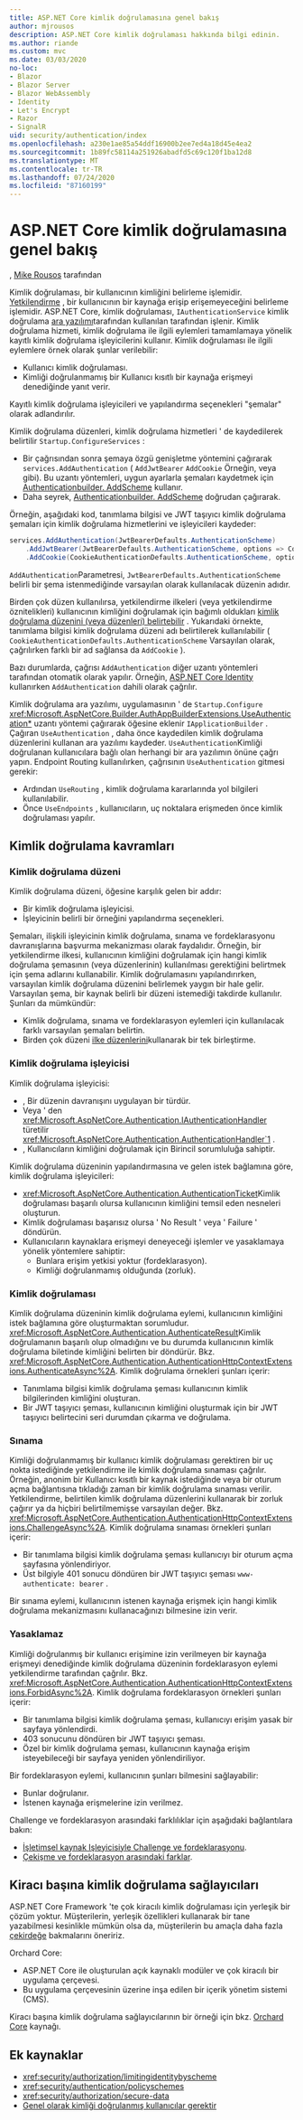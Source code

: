 ```yaml
---
title: ASP.NET Core kimlik doğrulamasına genel bakış
author: mjrousos
description: ASP.NET Core kimlik doğrulaması hakkında bilgi edinin.
ms.author: riande
ms.custom: mvc
ms.date: 03/03/2020
no-loc:
- Blazor
- Blazor Server
- Blazor WebAssembly
- Identity
- Let's Encrypt
- Razor
- SignalR
uid: security/authentication/index
ms.openlocfilehash: a230e1ae85a54ddf16900b2ee7ed4a18d45e4ea2
ms.sourcegitcommit: 1b89fc58114a251926abadfd5c69c120f1ba12d8
ms.translationtype: MT
ms.contentlocale: tr-TR
ms.lasthandoff: 07/24/2020
ms.locfileid: "87160199"
---
```

# <a name="overview-of-aspnet-core-authentication"></a>ASP.NET Core kimlik doğrulamasına genel bakış

, [Mike Rousos](https://github.com/mjrousos) tarafından

Kimlik doğrulaması, bir kullanıcının kimliğini belirleme işlemidir. [Yetkilendirme](xref:security/authorization/introduction) , bir kullanıcının bir kaynağa erişip erişemeyeceğini belirleme işlemidir. ASP.NET Core, kimlik doğrulaması, `IAuthenticationService` kimlik doğrulama [ara yazılımı](xref:fundamentals/middleware/index)tarafından kullanılan tarafından işlenir. Kimlik doğrulama hizmeti, kimlik doğrulama ile ilgili eylemleri tamamlamaya yönelik kayıtlı kimlik doğrulama işleyicilerini kullanır. Kimlik doğrulaması ile ilgili eylemlere örnek olarak şunlar verilebilir:

* Kullanıcı kimlik doğrulaması.
* Kimliği doğrulanmamış bir Kullanıcı kısıtlı bir kaynağa erişmeyi denediğinde yanıt verir.

Kayıtlı kimlik doğrulama işleyicileri ve yapılandırma seçenekleri "şemalar" olarak adlandırılır.

Kimlik doğrulama düzenleri, kimlik doğrulama hizmetleri ' de kaydedilerek belirtilir `Startup.ConfigureServices` :

* Bir çağrısından sonra şemaya özgü genişletme yöntemini çağırarak `services.AddAuthentication` ( `AddJwtBearer` `AddCookie` Örneğin, veya gibi). Bu uzantı yöntemleri, uygun ayarlarla şemaları kaydetmek için [Authenticationbuilder. AddScheme](xref:Microsoft.AspNetCore.Authentication.AuthenticationBuilder.AddScheme*) kullanır.
* Daha seyrek, [Authenticationbuilder. AddScheme](xref:Microsoft.AspNetCore.Authentication.AuthenticationBuilder.AddScheme*) doğrudan çağırarak.

Örneğin, aşağıdaki kod, tanımlama bilgisi ve JWT taşıyıcı kimlik doğrulama şemaları için kimlik doğrulama hizmetlerini ve işleyicileri kaydeder:

```csharp
services.AddAuthentication(JwtBearerDefaults.AuthenticationScheme)
    .AddJwtBearer(JwtBearerDefaults.AuthenticationScheme, options => Configuration.Bind("JwtSettings", options))
    .AddCookie(CookieAuthenticationDefaults.AuthenticationScheme, options => Configuration.Bind("CookieSettings", options));
```

`AddAuthentication`Parametresi, `JwtBearerDefaults.AuthenticationScheme` belirli bir şema istenmediğinde varsayılan olarak kullanılacak düzenin adıdır.

Birden çok düzen kullanılırsa, yetkilendirme ilkeleri (veya yetkilendirme öznitelikleri) kullanıcının kimliğini doğrulamak için bağımlı oldukları [kimlik doğrulama düzenini (veya düzenleri) belirtebilir](xref:security/authorization/limitingidentitybyscheme) . Yukarıdaki örnekte, tanımlama bilgisi kimlik doğrulama düzeni adı belirtilerek kullanılabilir ( `CookieAuthenticationDefaults.AuthenticationScheme` Varsayılan olarak, çağrılırken farklı bir ad sağlansa da `AddCookie` ).

Bazı durumlarda, çağrısı `AddAuthentication` diğer uzantı yöntemleri tarafından otomatik olarak yapılır. Örneğin, [ASP.NET Core Identity ](xref:security/authentication/identity)kullanırken `AddAuthentication` dahili olarak çağrılır.

Kimlik doğrulama ara yazılımı, uygulamasının ' de `Startup.Configure` <xref:Microsoft.AspNetCore.Builder.AuthAppBuilderExtensions.UseAuthentication*> uzantı yöntemi çağırarak öğesine eklenir `IApplicationBuilder` . Çağıran `UseAuthentication` , daha önce kaydedilen kimlik doğrulama düzenlerini kullanan ara yazılımı kaydeder. `UseAuthentication`Kimliği doğrulanan kullanıcılara bağlı olan herhangi bir ara yazılımın önüne çağrı yapın. Endpoint Routing kullanılırken, çağrısının `UseAuthentication` gitmesi gerekir:

* Ardından `UseRouting` , kimlik doğrulama kararlarında yol bilgileri kullanılabilir.
* Önce `UseEndpoints` , kullanıcıların, uç noktalara erişmeden önce kimlik doğrulaması yapılır.

## <a name="authentication-concepts"></a>Kimlik doğrulama kavramları

### <a name="authentication-scheme"></a>Kimlik doğrulama düzeni

Kimlik doğrulama düzeni, öğesine karşılık gelen bir addır:

* Bir kimlik doğrulama işleyicisi.
* İşleyicinin belirli bir örneğini yapılandırma seçenekleri.

Şemaları, ilişkili işleyicinin kimlik doğrulama, sınama ve fordeklarasyonu davranışlarına başvurma mekanizması olarak faydalıdır. Örneğin, bir yetkilendirme ilkesi, kullanıcının kimliğini doğrulamak için hangi kimlik doğrulama şemasının (veya düzenlerinin) kullanılması gerektiğini belirtmek için şema adlarını kullanabilir. Kimlik doğrulamasını yapılandırırken, varsayılan kimlik doğrulama düzenini belirlemek yaygın bir hale gelir. Varsayılan şema, bir kaynak belirli bir düzeni istemediği takdirde kullanılır. Şunları da mümkündür:

* Kimlik doğrulama, sınama ve fordeklarasyon eylemleri için kullanılacak farklı varsayılan şemaları belirtin.
* Birden çok düzeni [ilke düzenlerini](xref:security/authentication/policyschemes)kullanarak bir tek birleştirme.

### <a name="authentication-handler"></a>Kimlik doğrulama işleyicisi

Kimlik doğrulama işleyicisi:

* , Bir düzenin davranışını uygulayan bir türdür.
* Veya ' den <xref:Microsoft.AspNetCore.Authentication.IAuthenticationHandler> türetilir <xref:Microsoft.AspNetCore.Authentication.AuthenticationHandler`1> .
* , Kullanıcıların kimliğini doğrulamak için Birincil sorumluluğa sahiptir.

Kimlik doğrulama düzeninin yapılandırmasına ve gelen istek bağlamına göre, kimlik doğrulama işleyicileri:

* <xref:Microsoft.AspNetCore.Authentication.AuthenticationTicket>Kimlik doğrulaması başarılı olursa kullanıcının kimliğini temsil eden nesneleri oluşturun.
* Kimlik doğrulaması başarısız olursa ' No Result ' veya ' Failure ' döndürün.
* Kullanıcıların kaynaklara erişmeyi deneyeceği işlemler ve yasaklamaya yönelik yöntemlere sahiptir:
  * Bunlara erişim yetkisi yoktur (fordeklarasyon).
  * Kimliği doğrulanmamış olduğunda (zorluk).

### <a name="authenticate"></a>Kimlik doğrulaması

Kimlik doğrulama düzeninin kimlik doğrulama eylemi, kullanıcının kimliğini istek bağlamına göre oluşturmaktan sorumludur. <xref:Microsoft.AspNetCore.Authentication.AuthenticateResult>Kimlik doğrulamanın başarılı olup olmadığını ve bu durumda kullanıcının kimlik doğrulama biletinde kimliğini belirten bir döndürür. Bkz. <xref:Microsoft.AspNetCore.Authentication.AuthenticationHttpContextExtensions.AuthenticateAsync%2A>. Kimlik doğrulama örnekleri şunları içerir:

* Tanımlama bilgisi kimlik doğrulama şeması kullanıcının kimlik bilgilerinden kimliğini oluşturan.
* Bir JWT taşıyıcı şeması, kullanıcının kimliğini oluşturmak için bir JWT taşıyıcı belirtecini seri durumdan çıkarma ve doğrulama.

### <a name="challenge"></a>Sınama

Kimliği doğrulanmamış bir kullanıcı kimlik doğrulaması gerektiren bir uç nokta istediğinde yetkilendirme ile kimlik doğrulama sınaması çağrılır. Örneğin, anonim bir Kullanıcı kısıtlı bir kaynak istediğinde veya bir oturum açma bağlantısına tıkladığı zaman bir kimlik doğrulama sınaması verilir. Yetkilendirme, belirtilen kimlik doğrulama düzenlerini kullanarak bir zorluk çağırır ya da hiçbiri belirtilmemişse varsayılan değer. Bkz. <xref:Microsoft.AspNetCore.Authentication.AuthenticationHttpContextExtensions.ChallengeAsync%2A>. Kimlik doğrulama sınaması örnekleri şunları içerir:

* Bir tanımlama bilgisi kimlik doğrulama şeması kullanıcıyı bir oturum açma sayfasına yönlendiriyor.
* Üst bilgiyle 401 sonucu döndüren bir JWT taşıyıcı şeması `www-authenticate: bearer` .

Bir sınama eylemi, kullanıcının istenen kaynağa erişmek için hangi kimlik doğrulama mekanizmasını kullanacağınızı bilmesine izin verir.

### <a name="forbid"></a>Yasaklamaz

Kimliği doğrulanmış bir kullanıcı erişimine izin verilmeyen bir kaynağa erişmeyi denediğinde kimlik doğrulama düzeninin fordeklarasyon eylemi yetkilendirme tarafından çağrılır. Bkz. <xref:Microsoft.AspNetCore.Authentication.AuthenticationHttpContextExtensions.ForbidAsync%2A>. Kimlik doğrulama fordeklarasyon örnekleri şunları içerir:
* Bir tanımlama bilgisi kimlik doğrulama şeması, kullanıcıyı erişim yasak bir sayfaya yönlendirdi.
* 403 sonucunu döndüren bir JWT taşıyıcı şeması.
* Özel bir kimlik doğrulama şeması, kullanıcının kaynağa erişim isteyebileceği bir sayfaya yeniden yönlendiriliyor.

Bir fordeklarasyon eylemi, kullanıcının şunları bilmesini sağlayabilir:

* Bunlar doğrulanır.
* İstenen kaynağa erişmelerine izin verilmez.

Challenge ve fordeklarasyon arasındaki farklılıklar için aşağıdaki bağlantılara bakın:

* [İşletimsel kaynak Işleyicisiyle Challenge ve fordeklarasyonu](xref:security/authorization/resourcebased#challenge-and-forbid-with-an-operational-resource-handler).
* [Çekişme ve fordeklarasyon arasındaki farklar](xref:security/authorization/secure-data#challenge).

## <a name="authentication-providers-per-tenant"></a>Kiracı başına kimlik doğrulama sağlayıcıları

ASP.NET Core Framework 'te çok kiracılı kimlik doğrulaması için yerleşik bir çözüm yoktur.
Müşterilerin, yerleşik özellikleri kullanarak bir tane yazabilmesi kesinlikle mümkün olsa da, müşterilerin bu amaçla daha fazla [çekirdeğe](https://www.orchardcore.net/) bakmalarını öneririz.

Orchard Core:

* ASP.NET Core ile oluşturulan açık kaynaklı modüler ve çok kiracılı bir uygulama çerçevesi.
* Bu uygulama çerçevesinin üzerine inşa edilen bir içerik yönetim sistemi (CMS).

Kiracı başına kimlik doğrulama sağlayıcılarının bir örneği için bkz. [Orchard Core](https://github.com/OrchardCMS/OrchardCore) kaynağı.

## <a name="additional-resources"></a>Ek kaynaklar

* <xref:security/authorization/limitingidentitybyscheme>
* <xref:security/authentication/policyschemes>
* <xref:security/authorization/secure-data>
* [Genel olarak kimliği doğrulanmış kullanıcılar gerektir](xref:security/authorization/secure-data#rau)